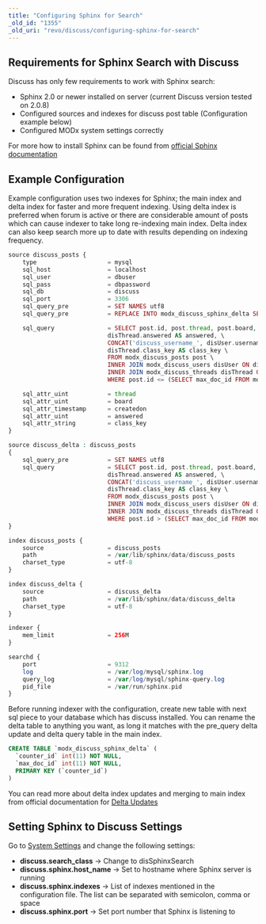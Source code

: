 ```yaml
---
title: "Configuring Sphinx for Search"
_old_id: "1355"
_old_uri: "revo/discuss/configuring-sphinx-for-search"
---
```


## Requirements for Sphinx Search with Discuss

Discuss has only few requirements to work with Sphinx search:

- Sphinx 2.0 or newer installed on server (current Discuss version tested on 2.0.8)
- Configured sources and indexes for discuss post table (Configuration example below)
- Configured MODx system settings correctly

For more how to install Sphinx can be found from [official Sphinx documentation](http://sphinxsearch.com/docs/)

## Example Configuration

Example configuration uses two indexes for Sphinx; the main index and delta index for faster and more frequent indexing. Using delta index is preferred when forum is active or there are considerable amount of posts which can cause indexer to take long re-indexing main index. Delta index can also keep search more up to date with results depending on indexing frequency.

``` php
source discuss_posts {
    type                    = mysql
    sql_host                = localhost
    sql_user                = dbuser
    sql_pass                = dbpassword
    sql_db                  = discuss
    sql_port                = 3306
    sql_query_pre           = SET NAMES utf8
    sql_query_pre           = REPLACE INTO modx_discuss_sphinx_delta SELECT 1, IF (MAX(post_first) >= MAX(post_last), MAX(post_first), MAX(post_last)) FROM modx_discuss_threads WHERE private = 0

    sql_query               = SELECT post.id, post.thread, post.board, post.title, post.message, UNIX_TIMESTAMP(post.createdon) AS createdon, \
                            disThread.answered AS answered, \
                            CONCAT('discuss_username_', disUser.username) AS username, CONCAT('discuss_user_id_', post.author) AS userid, \
                            disThread.class_key AS class_key \
                            FROM modx_discuss_posts post \
                            INNER JOIN modx_discuss_users disUser ON disUser.id = post.author \
                            INNER JOIN modx_discuss_threads disThread ON disThread.id = post.thread \
                            WHERE post.id <= (SELECT max_doc_id FROM modx_discuss_sphinx_delta WHERE counter_id = 1) AND disThread.private = 0

    sql_attr_uint           = thread
    sql_attr_uint           = board
    sql_attr_timestamp      = createdon
    sql_attr_uint           = answered
    sql_attr_string         = class_key
}

source discuss_delta : discuss_posts
{
    sql_query_pre           = SET NAMES utf8
    sql_query               = SELECT post.id, post.thread, post.board, post.title, post.message, UNIX_TIMESTAMP(post.createdon) AS createdon, \
                            disThread.answered AS answered, \
                            CONCAT('discuss_username_', disUser.username) AS username, CONCAT('discuss_user_id_', post.author) AS userid, \
                            disThread.class_key AS class_key \
                            FROM modx_discuss_posts post \
                            INNER JOIN modx_discuss_users disUser ON disUser.id = post.author \
                            INNER JOIN modx_discuss_threads disThread ON disThread.id = post.thread \
                            WHERE post.id > (SELECT max_doc_id FROM modx_discuss_sphinx_delta WHERE counter_id = 1) AND disThread.private = 0
}

index discuss_posts {
    source                  = discuss_posts
    path                    = /var/lib/sphinx/data/discuss_posts
    charset_type            = utf-8
}

index discuss_delta {
    source                  = discuss_delta
    path                    = /var/lib/sphinx/data/discuss_delta
    charset_type            = utf-8
}

indexer {
    mem_limit               = 256M
}

searchd {
    port                    = 9312
    log                     = /var/log/mysql/sphinx.log
    query_log               = /var/log/mysql/sphinx-query.log
    pid_file                = /var/run/sphinx.pid
}
```

Before running indexer with the configuration, create new table with next sql piece to your database which has discuss installed. You can rename the delta table to anything you want, as long it matches with the pre\_query delta update and delta query table in the main index.

``` sql
CREATE TABLE `modx_discuss_sphinx_delta` (
  `counter_id` int(11) NOT NULL,
  `max_doc_id` int(11) NOT NULL,
  PRIMARY KEY (`counter_id`)
)
```

You can read more about delta index updates and merging to main index from official documentation for [Delta Updates](http://sphinxsearch.com/docs/manual-2.0.8.html#delta-updates)

## Setting Sphinx to Discuss Settings

Go to [System Settings](building-sites/settings "System Settings") and change the following settings:

- **discuss.search\_class** -> Change to disSphinxSearch
- **discuss.sphinx.host\_name** -> Set to hostname where Sphinx server is running
- **discuss.sphinx.indexes** -> List of indexes mentioned in the configuration file. The list can be separated with semicolon, comma or space
- **discuss.sphinx.port** -> Set port number that Sphinx is listening to
